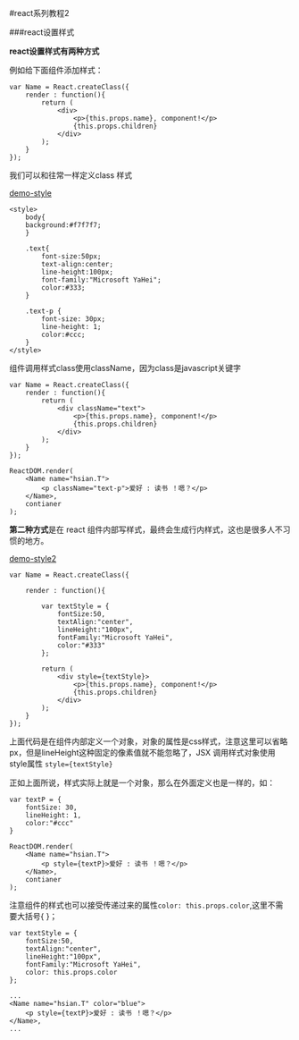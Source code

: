 #react系列教程2

###react设置样式

**react设置样式有两种方式**

例如给下面组件添加样式：

	var Name = React.createClass({
		render : function(){
			return (
				<div>
					<p>{this.props.name}, component!</p>
					{this.props.children}
				</div>
			);
		}
	});

我们可以和往常一样定义class 样式

<a href="https://github.com/hsian/react-tutorial/blob/master/demo/demo-style.html">demo-style</a>

	<style>
		body{
		background:#f7f7f7;
		}

		.text{
			font-size:50px;
			text-align:center;
			line-height:100px;
			font-family:"Microsoft YaHei";
			color:#333;
		}

		.text-p {
			font-size: 30px;
			line-height: 1;
			color:#ccc;
		}
	</style>

组件调用样式class使用className，因为class是javascript关键字

	var Name = React.createClass({
		render : function(){
			return (
				<div className="text">
					<p>{this.props.name}, component!</p>
					{this.props.children}
				</div>
			);
		}
	});

	ReactDOM.render( 
		<Name name="hsian.T">
			<p className="text-p">爱好 : 读书 ！嗯？</p>
		</Name>, 
		contianer 
	);
	
**第二种方式**是在 react 组件内部写样式，最终会生成行内样式，这也是很多人不习惯的地方。

<a href="https://github.com/hsian/react-tutorial/blob/master/demo/demo-style2.html">demo-style2</a>

	var Name = React.createClass({

		render : function(){

			var textStyle = {
				fontSize:50,
				textAlign:"center",
				lineHeight:"100px",
				fontFamily:"Microsoft YaHei",
				color:"#333"
			};

			return (
				<div style={textStyle}>
					<p>{this.props.name}, component!</p>
					{this.props.children}
				</div>
			);
		}
	});

上面代码是在组件内部定义一个对象，对象的属性是css样式，注意这里可以省略px，但是lineHeight这种固定的像素值就不能忽略了，JSX 调用样式对象使用style属性 `style={textStyle}`

正如上面所说，样式实际上就是一个对象，那么在外面定义也是一样的，如：

	var textP = {
		fontSize: 30,
		lineHeight: 1,
		color:"#ccc"
	}

	ReactDOM.render( 
		<Name name="hsian.T">
			<p style={textP}>爱好 : 读书 ！嗯？</p>
		</Name>, 
		contianer 
	);
	
注意组件的样式也可以接受传递过来的属性`color: this.props.color`,这里不需要大括号{ }；

	var textStyle = {
		fontSize:50,
		textAlign:"center",
		lineHeight:"100px",
		fontFamily:"Microsoft YaHei",
		color: this.props.color
	};

	...
	<Name name="hsian.T" color="blue">
		<p style={textP}>爱好 : 读书 ！嗯？</p>
	</Name>,
	...